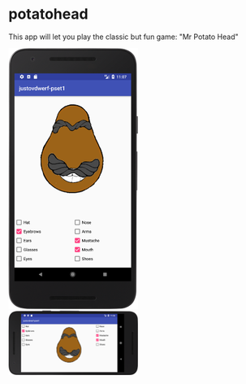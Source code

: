 # potatohead

This app will let you play the classic but fun game: "Mr Potato Head"

<img src=https://github.com/elgoesto/potatohead1/blob/master/device-2017-11-06-110834.png width="255">
<img src=https://github.com/elgoesto/potatohead1/blob/master/device-2017-11-06-110741.png width="255">
